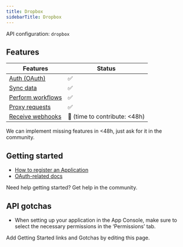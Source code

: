 ```yaml
---
title: Dropbox
sidebarTitle: Dropbox
---
```


API configuration: `dropbox`

## Features

| Features | Status |
| - | - |
| [Auth (OAuth)](/integrate/guides/authorize-an-api) | ✅ |
| [Sync data](/integrate/guides/sync-data-from-an-api) | ✅ |
| [Perform workflows](/integrate/guides/perform-workflows-with-an-api) | ✅ |
| [Proxy requests](/integrate/guides/proxy-requests-to-an-api) | ✅ |
| [Receive webhooks](/integrate/guides/receive-webhooks-from-an-api) | 🚫 (time to contribute: &lt;48h) |

We can implement missing features in &lt;48h, just ask for it in the community.

## Getting started

-   [How to register an Application](https://www.dropbox.com/developers/apps) 
-   [OAuth-related docs](https://developers.dropbox.com/oauth-guide)

Need help getting started? Get help in the community.

## API gotchas

-   When setting up your application in the App Console, make sure to select the necessary permissions in the ‘Permissions’ tab.

Add Getting Started links and Gotchas by editing this page.
